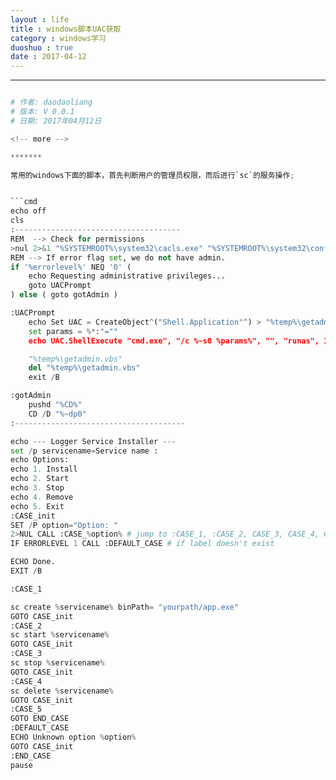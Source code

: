 ```yaml
---
layout : life
title : windows脚本UAC获取
category : windows学习
duoshuo : true
date : 2017-04-12
---
```



******

``` python

# 作者: daodaoliang
# 版本: V 0.0.1
# 日期: 2017年04月12日

<!-- more -->

*******

常用的windows下面的脚本，首先判断用户的管理员权限，而后进行`sc`的服务操作;


```cmd
echo off
cls
:-------------------------------------
REM  --> Check for permissions
>nul 2>&1 "%SYSTEMROOT%\system32\cacls.exe" "%SYSTEMROOT%\system32\config\system"
REM --> If error flag set, we do not have admin.
if '%errorlevel%' NEQ '0' (
    echo Requesting administrative privileges...
    goto UACPrompt
) else ( goto gotAdmin )

:UACPrompt
    echo Set UAC = CreateObject^("Shell.Application"^) > "%temp%\getadmin.vbs"
    set params = %*:"=""
    echo UAC.ShellExecute "cmd.exe", "/c %~s0 %params%", "", "runas", 1 >> "%temp%\getadmin.vbs"

    "%temp%\getadmin.vbs"
    del "%temp%\getadmin.vbs"
    exit /B

:gotAdmin
    pushd "%CD%"
    CD /D "%~dp0"
:--------------------------------------

echo --- Logger Service Installer ---
set /p servicename=Service name :
echo Options:
echo 1. Install
echo 2. Start
echo 3. Stop 
echo 4. Remove
echo 5. Exit
:CASE_init
SET /P option="Option: "
2>NUL CALL :CASE_%option% # jump to :CASE_1, :CASE_2, CASE_3, CASE_4, CASE_5
IF ERRORLEVEL 1 CALL :DEFAULT_CASE # if label doesn't exist

ECHO Done.
EXIT /B

:CASE_1

sc create %servicename% binPath= "yourpath/app.exe"
GOTO CASE_init
:CASE_2
sc start %servicename%
GOTO CASE_init
:CASE_3
sc stop %servicename%
GOTO CASE_init
:CASE_4
sc delete %servicename%
GOTO CASE_init
:CASE_5
GOTO END_CASE
:DEFAULT_CASE
ECHO Unknown option %option%
GOTO CASE_init
:END_CASE
pause

```
